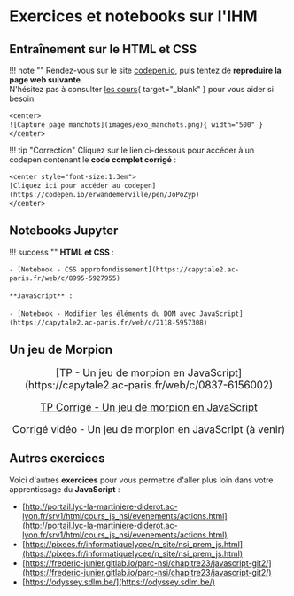 # Exercices et notebooks sur l'IHM

## Entraînement sur le HTML et CSS

!!! note ""
    Rendez-vous sur le site [codepen.io](https://codepen.io/pen/), puis tentez de **reproduire la page web suivante**.  
    N'hésitez pas à consulter [les cours](htmlcss.md){ target="_blank" } pour vous aider si besoin.

    <center>
    ![Capture page manchots](images/exo_manchots.png){ width="500" }
    </center>

!!! tip "Correction"
    Cliquez sur le lien ci-dessous pour accéder à un codepen contenant le **code complet corrigé** :

    <center style="font-size:1.3em">
    [Cliquez ici pour accéder au codepen](https://codepen.io/erwandemerville/pen/JoPoZyp)
    </center>

## Notebooks Jupyter

!!! success ""
    **HTML et CSS** :

    - [Notebook - CSS approfondissement](https://capytale2.ac-paris.fr/web/c/8995-5927955)

    **JavaScript** :

    - [Notebook - Modifier les éléments du DOM avec JavaScript](https://capytale2.ac-paris.fr/web/c/2118-5957308)

## Un jeu de Morpion

<center style="font-size: 1.3em">
[TP - Un jeu de morpion en JavaScript](https://capytale2.ac-paris.fr/web/c/0837-6156002)

[TP Corrigé - Un jeu de morpion en JavaScript](https://capytale2.ac-paris.fr/web/c/fb52-6131476)

Corrigé vidéo - Un jeu de morpion en JavaScript (à venir)
</center>

## Autres exercices

Voici d'autres **exercices** pour vous permettre d'aller plus loin dans votre apprentissage du **JavaScript** :

- [http://portail.lyc-la-martiniere-diderot.ac-lyon.fr/srv1/html/cours_js_nsi/evenements/actions.html](http://portail.lyc-la-martiniere-diderot.ac-lyon.fr/srv1/html/cours_js_nsi/evenements/actions.html)
- [https://pixees.fr/informatiquelycee/n_site/nsi_prem_js.html](https://pixees.fr/informatiquelycee/n_site/nsi_prem_js.html)
- [https://frederic-junier.gitlab.io/parc-nsi/chapitre23/javascript-git2/](https://frederic-junier.gitlab.io/parc-nsi/chapitre23/javascript-git2/)
- [https://odyssey.sdlm.be/](https://odyssey.sdlm.be/)